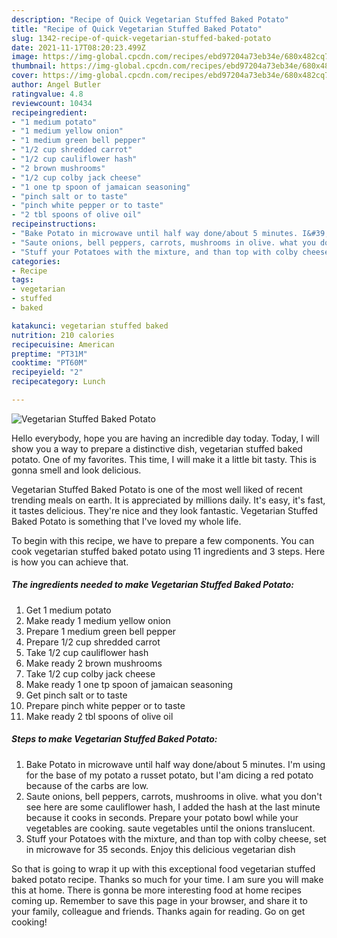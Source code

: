```yaml
---
description: "Recipe of Quick Vegetarian Stuffed Baked Potato"
title: "Recipe of Quick Vegetarian Stuffed Baked Potato"
slug: 1342-recipe-of-quick-vegetarian-stuffed-baked-potato
date: 2021-11-17T08:20:23.499Z
image: https://img-global.cpcdn.com/recipes/ebd97204a73eb34e/680x482cq70/vegetarian-stuffed-baked-potato-recipe-main-photo.jpg
thumbnail: https://img-global.cpcdn.com/recipes/ebd97204a73eb34e/680x482cq70/vegetarian-stuffed-baked-potato-recipe-main-photo.jpg
cover: https://img-global.cpcdn.com/recipes/ebd97204a73eb34e/680x482cq70/vegetarian-stuffed-baked-potato-recipe-main-photo.jpg
author: Angel Butler
ratingvalue: 4.8
reviewcount: 10434
recipeingredient:
- "1 medium potato"
- "1 medium yellow onion"
- "1 medium green bell pepper"
- "1/2 cup shredded carrot"
- "1/2 cup cauliflower hash"
- "2 brown mushrooms"
- "1/2 cup colby jack cheese"
- "1 one tp spoon of jamaican seasoning"
- "pinch salt or to taste"
- "pinch white pepper or to taste"
- "2 tbl spoons of olive oil"
recipeinstructions:
- "Bake Potato in microwave until half way done/about 5 minutes. I&#39;m using for the base of my potato a russet potato, but I&#39;am dicing a red potato because of the carbs are low."
- "Saute onions, bell peppers, carrots, mushrooms in olive. what you don&#39;t see here are some cauliflower hash, I added the hash at the last minute because it cooks in seconds. Prepare your potato bowl while your vegetables are cooking. saute vegetables until the onions translucent."
- "Stuff your Potatoes with the mixture, and than top with colby cheese, set in microwave for 35 seconds. Enjoy this delicious vegetarian dish"
categories:
- Recipe
tags:
- vegetarian
- stuffed
- baked

katakunci: vegetarian stuffed baked 
nutrition: 210 calories
recipecuisine: American
preptime: "PT31M"
cooktime: "PT60M"
recipeyield: "2"
recipecategory: Lunch

---
```



![Vegetarian Stuffed Baked Potato](https://img-global.cpcdn.com/recipes/ebd97204a73eb34e/680x482cq70/vegetarian-stuffed-baked-potato-recipe-main-photo.jpg)

Hello everybody, hope you are having an incredible day today. Today, I will show you a way to prepare a distinctive dish, vegetarian stuffed baked potato. One of my favorites. This time, I will make it a little bit tasty. This is gonna smell and look delicious.



Vegetarian Stuffed Baked Potato is one of the most well liked of recent trending meals on earth. It is appreciated by millions daily. It's easy, it's fast, it tastes delicious. They're nice and they look fantastic. Vegetarian Stuffed Baked Potato is something that I've loved my whole life.


To begin with this recipe, we have to prepare a few components. You can cook vegetarian stuffed baked potato using 11 ingredients and 3 steps. Here is how you can achieve that.

<!--inarticleads1-->

##### The ingredients needed to make Vegetarian Stuffed Baked Potato:

1. Get 1 medium potato
1. Make ready 1 medium yellow onion
1. Prepare 1 medium green bell pepper
1. Prepare 1/2 cup shredded carrot
1. Take 1/2 cup cauliflower hash
1. Make ready 2 brown mushrooms
1. Take 1/2 cup colby jack cheese
1. Make ready 1 one tp spoon of jamaican seasoning
1. Get pinch salt or to taste
1. Prepare pinch white pepper or to taste
1. Make ready 2 tbl spoons of olive oil




<!--inarticleads2-->

##### Steps to make Vegetarian Stuffed Baked Potato:

1. Bake Potato in microwave until half way done/about 5 minutes. I&#39;m using for the base of my potato a russet potato, but I&#39;am dicing a red potato because of the carbs are low.
1. Saute onions, bell peppers, carrots, mushrooms in olive. what you don&#39;t see here are some cauliflower hash, I added the hash at the last minute because it cooks in seconds. Prepare your potato bowl while your vegetables are cooking. saute vegetables until the onions translucent.
1. Stuff your Potatoes with the mixture, and than top with colby cheese, set in microwave for 35 seconds. Enjoy this delicious vegetarian dish




So that is going to wrap it up with this exceptional food vegetarian stuffed baked potato recipe. Thanks so much for your time. I am sure you will make this at home. There is gonna be more interesting food at home recipes coming up. Remember to save this page in your browser, and share it to your family, colleague and friends. Thanks again for reading. Go on get cooking!
